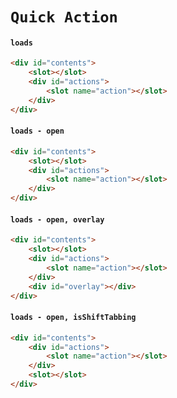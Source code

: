 # `Quick Action`

#### `loads`

```html
<div id="contents">
    <slot></slot>
    <div id="actions">
        <slot name="action"></slot>
    </div>
</div>
```

#### `loads - open`

```html
<div id="contents">
    <slot></slot>
    <div id="actions">
        <slot name="action"></slot>
    </div>
</div>
```

#### `loads - open, overlay`

```html
<div id="contents">
    <slot></slot>
    <div id="actions">
        <slot name="action"></slot>
    </div>
    <div id="overlay"></div>
</div>
```

#### `loads - open, isShiftTabbing`

```html
<div id="contents">
    <div id="actions">
        <slot name="action"></slot>
    </div>
    <slot></slot>
</div>
```
